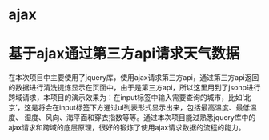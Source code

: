 # ajax
<h1>基于ajax通过第三方api请求天气数据</h1>
<p>在本次项目中主要使用了jquery库，使用ajax请求第三方api，通过第三方api返回的数据进行清洗提炼显示在页面中，由于是第三方api，所以这里用到了jsonp进行
跨域请求，本项目的演示效果为：在input标签中输入需要查询的城市，比如‘北京’，这是将会在input标签下方通过ul列表形式显示出来，包括最高温度、最低温度、
湿度、风向、海平面和穿衣指数等等。通过本次项目能过熟悉jquery库中的ajax请求和跨域的底层原理，很好的锻炼了使用ajax请求数据的流程的能力。</p>
